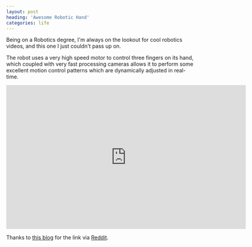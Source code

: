 ```yaml
---
layout: post
heading: 'Awesome Robotic Hand'
categories: life
---
```


Being on a Robotics degree, I'm always on the lookout for cool robotics videos, and this one I just couldn't pass up on.

The robot uses a very high speed motor to control three fingers on its hand, which coupled with very fast processing cameras allows it to perform some excellent motion control patterns which are dynamically adjusted in real-time.

<span class="youtube"><iframe title="YouTube video player" class="youtube-player" type="text/html" width="640" height="385" src="http://www.youtube.com/embed/-KxjVlaLBmk?wmode=transparent&amp;fs=1&amp;hl=en&amp;modestbranding=1&amp;iv_load_policy=3&amp;showsearch=0&amp;rel=0&amp;theme=dark&amp;hd=1" frameborder="0" allowfullscreen=""> </iframe></span>

Thanks to [this blog](http://www.hizook.com/blog/2009/08/03/high-speed-robot-hand-demonstrates-dexterity-and-skillful-manipulation) for the link via [Reddit](http://reddit.com).
